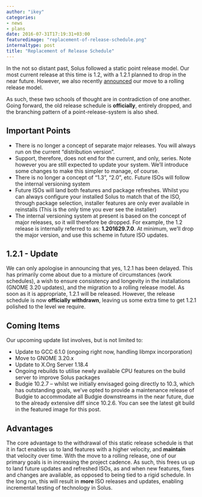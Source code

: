 ```yaml
---
author: "ikey"
categories:
- news
- plans
date: 2016-07-31T17:19:31+03:00
featuredimage: "replacement-of-release-schedule.png"
internaltype: post
title: "Replacement of Release Schedule"
---
```


In the not so distant past, Solus followed a static point release model. Our most current release at this time is 1.2, with a 1.2.1 planned to drop in the near future.
However, we also recently [announced](https://solus-project.com/posts/this-week-in-solus-31) our move to a rolling release model.

<!--more-->

As such, these two schools of thought are in contradiction of one another. Going forward, the old release schedule is **officially**, entirely dropped, and the branching
pattern of a point-release-system is also shed.

## Important Points

- There is no longer a concept of separate major releases. You will always run on the current “distribution version”.
- Support, therefore, does not end for the current, and only, series. Note however you are still expected to update your system. We’ll introduce some changes to make this
simpler to manage, of course.
- There is no longer a concept of “1.3”, “2.0”, etc. Future ISOs will follow the internal versioning system
- Future ISOs will land both features and package refreshes. Whilst you can always configure your installed Solus to match that of the ISO, through package selection, installer
features are only ever available in reinstalls (This is the only time you ever see the installer)
- The internal versioning system at present is based on the concept of major releases, so it will therefore be dropped. For example, the 1.2 release is internally referred to
as: **1.201629.7.0**. At minimum, we’ll drop the major version, and use this scheme in future ISO updates.

## 1.2.1 - Update

We can only apologise in announcing that yes, 1.2.1 has been delayed. This has primarily come about due to a mixture of circumstances (work schedules), a wish to ensure consistency
and longevity in the installations (GNOME 3.20 updates), and the migration to a rolling release model. As soon as it is appropriate, 1.2.1 will be released. However, the release
schedule is now **officially withdrawn**, leaving us some extra time to get 1.2.1 polished to the level we require.

## Coming Items

Our upcoming update list involves, but is not limited to:
- Update to GCC 6.1.0 (ongoing right now, handling libmpx incorporation)
- Move to GNOME 3.20.x
- Update to X.Org Server 1.18.4
- Ongoing rebuilds to utilise newly available CPU features on the build server to improve Solus packages
- Budgie 10.2.7 – whilst we initially envisaged going directly to 10.3, which has outstanding goals, we’ve opted to provide a maintenance release of Budgie to accommodate all Budgie
downstreams in the near future, due to the already extensive diff since 10.2.6. You can see the latest git build in the featured image for this post.

## Advantages

The core advantage to the withdrawal of this static release schedule is that it in fact enables us to land features with a higher velocity, and **maintain** that velocity over time. With
the move to a rolling release, one of our primary goals is in increasing the project cadence. As such, this frees us up to land future updates and refreshed ISOs, as and when new
features, fixes and changes are available, as opposed to being tied to a rigid schedule. In the long run, this will result in **more** ISO releases and updates, enabling incremental testing
of technology in Solus.
